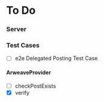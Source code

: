# To Do

### Server

### Test Cases

-   [ ] e2e Delegated Posting Test Case

#### ArweaveProvider

-   [ ] checkPostExists
-   [x] verify